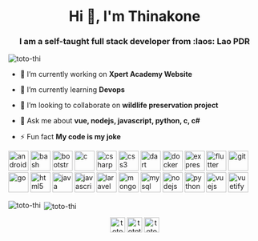 <h1 align="center">Hi 👋, I'm Thinakone</h1>
<h3 align="center">I am a self-taught full stack developer from :laos: Lao PDR</h3>

<p align="left"> <img src="https://komarev.com/ghpvc/?username=toto-thi" alt="toto-thi" /> </p>

- 🔭 I’m currently working on **Xpert Academy Website**

- 🌱 I’m currently learning **Devops**

- 👯 I’m looking to collaborate on **wildlife preservation project**

- 💬 Ask me about **vue, nodejs, javascript, python, c, c#**

- ⚡ Fun fact **My code is my joke**

<p align="left"><img src="https://devicons.github.io/devicon/devicon.git/icons/android/android-original-wordmark.svg" alt="android" width="40" height="40"/> <img src="https://www.vectorlogo.zone/logos/gnu_bash/gnu_bash-icon.svg" alt="bash" width="40" height="40"/> <img src="https://devicons.github.io/devicon/devicon.git/icons/bootstrap/bootstrap-plain.svg" alt="bootstrap" width="40" height="40"/> <img src="https://devicons.github.io/devicon/devicon.git/icons/c/c-original.svg" alt="c" width="40" height="40"/> <img src="https://devicons.github.io/devicon/devicon.git/icons/csharp/csharp-original.svg" alt="csharp" width="40" height="40"/> <img src="https://devicons.github.io/devicon/devicon.git/icons/css3/css3-original-wordmark.svg" alt="css3" width="40" height="40"/> <img src="https://www.vectorlogo.zone/logos/dartlang/dartlang-icon.svg" alt="dart" width="40" height="40"/> <img src="https://devicons.github.io/devicon/devicon.git/icons/docker/docker-original-wordmark.svg" alt="docker" width="40" height="40"/> <img src="https://devicons.github.io/devicon/devicon.git/icons/express/express-original-wordmark.svg" alt="express" width="40" height="40"/> <img src="https://www.vectorlogo.zone/logos/flutterio/flutterio-icon.svg" alt="flutter" width="40" height="40"/> <img src="https://www.vectorlogo.zone/logos/git-scm/git-scm-icon.svg" alt="git" width="40" height="40"/> <img src="https://devicons.github.io/devicon/devicon.git/icons/go/go-original.svg" alt="go" width="40" height="40"/> <img src="https://devicons.github.io/devicon/devicon.git/icons/html5/html5-original-wordmark.svg" alt="html5" width="40" height="40"/> <img src="https://devicons.github.io/devicon/devicon.git/icons/java/java-original-wordmark.svg" alt="java" width="40" height="40"/> <img src="https://devicons.github.io/devicon/devicon.git/icons/javascript/javascript-original.svg" alt="javascript" width="40" height="40"/> <img src="https://devicons.github.io/devicon/devicon.git/icons/laravel/laravel-plain-wordmark.svg" alt="laravel" width="40" height="40"/> <img src="https://devicons.github.io/devicon/devicon.git/icons/mongodb/mongodb-original-wordmark.svg" alt="mongodb" width="40" height="40"/> <img src="https://devicons.github.io/devicon/devicon.git/icons/mysql/mysql-original-wordmark.svg" alt="mysql" width="40" height="40"/> <img src="https://devicons.github.io/devicon/devicon.git/icons/nodejs/nodejs-original-wordmark.svg" alt="nodejs" width="40" height="40"/> <img src="https://devicons.github.io/devicon/devicon.git/icons/python/python-original.svg" alt="python" width="40" height="40"/> <img src="https://devicons.github.io/devicon/devicon.git/icons/vuejs/vuejs-original-wordmark.svg" alt="vuejs" width="40" height="40"/> <img src="https://bestofjs.org/logos/vuetify.svg" alt="vuetify" width="40" height="40"/></p>

<p><img align="left" src="https://github-readme-stats.vercel.app/api/top-langs/?username=toto-thi&layout=compact&hide=html" alt="toto-thi" /></p>

<p>&nbsp;<img align="center" src="https://github-readme-stats.vercel.app/api?username=toto-thi&show_icons=true" alt="toto-thi" /></p>

<p align="center">
<a href="https://linkedin.com/in/toto-thi" target="blank"><img align="center" src="https://cdn.jsdelivr.net/npm/simple-icons@3.0.1/icons/linkedin.svg" alt="toto-thi" height="30" width="30" /></a>
<a href="https://fb.com/totothii" target="blank"><img align="center" src="https://cdn.jsdelivr.net/npm/simple-icons@3.0.1/icons/facebook.svg" alt="totothii" height="30" width="30" /></a>
<a href="https://instagram.com/toto_thii" target="blank"><img align="center" src="https://cdn.jsdelivr.net/npm/simple-icons@3.0.1/icons/instagram.svg" alt="toto_thii" height="30" width="30" /></a>
</p>
